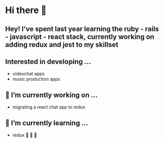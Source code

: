 # Hi there 👋

<!--
**s-satsangi/s-satsangi** is a ✨ _special_ ✨ repository because its `README.md` (this file) appears on your GitHub profile.

Here are some ideas to get you started:


- 👯 I’m looking to collaborate on ...
- 🤔 I’m looking for help with ...
- 💬 Ask me about ...
- 📫 How to reach me: ...
- 😄 Pronouns: ...
- ⚡ Fun fact: ...
-->
## Hey! I've spent last year learning the ruby - rails - javascript - react stack, currently working on adding redux and jest to my skillset

## Interested in developing ...
- videochat apps
- music production apps 

## 🔭 I’m currently working on ...
- migrating a react chat app to redux

## 🌱 I’m currently learning ...
- redux 🦆 🦆 🦆

